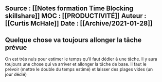 Source : [[Notes formation Time Blocking skillshare]]
MOC : [[PRODUCTIVITÉ]]
Auteur : [[Curtis McHale]]
Date : [[Archive/2021-01-28]]
---

## Quelque chose va toujours allonger la tâche prévue
On est très nuls pour estimer le temps qu'il faut dédier à une tâche. Il y aura toujours une chose qui va arriver et allonger la tâche de base. 
Il faut le prévoir (mettre le double du temps estimé) et laisser des plages vides (un jour dédié)